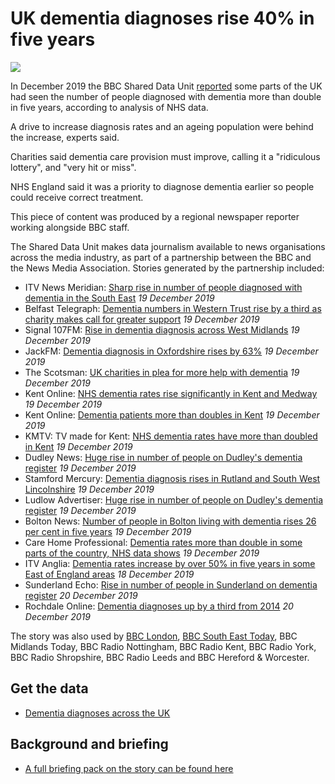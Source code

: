 # UK dementia diagnoses rise 40% in five years

![](https://ichef.bbci.co.uk/news/660/cpsprodpb/B70C/production/_110006864_c3464dba-23c6-4a67-b02c-f9d81408cebe.jpg)

In December 2019 the BBC Shared Data Unit [reported](https://www.bbc.co.uk/news/health-50394258) some parts of the UK had seen the number of people diagnosed with dementia more than double in five years, according to analysis of NHS data.

A drive to increase diagnosis rates and an ageing population were behind the increase, experts said.

Charities said dementia care provision must improve, calling it a "ridiculous lottery", and "very hit or miss".

NHS England said it was a priority to diagnose dementia earlier so people could receive correct treatment.

This piece of content was produced by a regional newspaper reporter working alongside BBC staff.

The Shared Data Unit makes data journalism available to news organisations across the media industry, as part of a partnership between the BBC and the News Media Association. Stories generated by the partnership included:

* ITV News Meridian: [Sharp rise in number of people diagnosed with dementia in the South East](https://www.itv.com/news/meridian/2019-12-19/sharp-rise-in-number-of-people-diagnosed-with-dementia-in-the-south-east/) *19 December 2019*
* Belfast Telegraph: [Dementia numbers in Western Trust rise by a third as charity makes call for greater support](https://www.belfasttelegraph.co.uk/news/northern-ireland/dementia-numbers-in-western-trust-rise-by-a-third-as-charity-makes-call-for-greater-support-38800845.html) *19 December 2019*
* Signal 107FM: [Rise in dementia diagnosis across West Midlands](https://www.signal107.co.uk/news/local/rise-in-dementia-diagnosis-across-west-midlands/) *19 December 2019*
* JackFM: [Dementia diagnosis in Oxfordshire rises by 63%](https://www.jackfm.co.uk/news/oxfordshire-news/dementia-diagnosis-in-oxfordshire-rises-by-63/) *19 December 2019*
* The Scotsman: [UK charities in plea for more help with dementia](https://www.scotsman.com/health/uk-charities-in-plea-for-more-help-with-dementia-1-5064516) *19 December 2019*
* Kent Online: [NHS dementia rates rise significantly in Kent and Medway](https://www.kentonline.co.uk/kent/news/dementia-rates-rocket-by-71-in-kent-218755/) *19 December 2019*
* Kent Online: [Dementia patients more than doubles in Kent](https://www.kentonline.co.uk/kent/news/dramatic-increase-of-dementia-patients-in-kent-218822/) *19 December 2019*
* KMTV: TV made for Kent: [NHS dementia rates have more than doubled in Kent](https://www.kentonline.co.uk/kmtv/video/nhs-dementia-rates-have-more-than-doubled-in-kent-29939/) *19 December 2019*
* Dudley News: [Huge rise in number of people on Dudley's dementia register](https://www.dudleynews.co.uk/news/blackcountry/18107599.huge-rise-number-people-dudleys-dementia-register/) *19 December 2019*
* Stamford Mercury: [Dementia diagnosis rises in Rutland and South West Lincolnshire](https://www.stamfordmercury.co.uk/news/dementia-diagnosis-rises-significantly-9094065/) *19 December 2019*
* Ludlow Advertiser: [Huge rise in number of people on Dudley's dementia register](https://www.ludlowadvertiser.co.uk/news/regional/18107597.huge-rise-number-people-dudleys-dementia-register/) *19 December 2019*
* Bolton News: [Number of people in Bolton living with dementia rises 26 per cent in five years](https://www.theboltonnews.co.uk/news/18110354.number-people-bolton-living-dementia-rises-26-per-cent-five-years/) *19 December 2019*
* Care Home Professional: [Dementia rates more than double in some parts of the country, NHS data shows](https://www.carehomeprofessional.com/dementia-rates-more-than-double-in-some-parts-of-the-country-nhs-data-shows/) *19 December 2019*
* ITV Anglia: [Dementia rates increase by over 50% in five years in some East of England areas](https://www.itv.com/news/anglia/2019-12-18/dementia-rates-increase-by-over-50-in-five-years-in-some-east-of-england-areas/) *18 December 2019*
* Sunderland Echo: [Rise in number of people in Sunderland on dementia register](https://www.sunderlandecho.com/health/rise-number-people-sunderland-dementia-register-1346636) *20 December 2019*
* Rochdale Online: [Dementia diagnoses up by a third from 2014](https://www.sunderlandecho.com/health/rise-number-people-sunderland-dementia-register-1346636) *20 December 2019*

The story was also used by [BBC London](https://drive.google.com/open?id=1D5vT0V3jcjsSB1SXnr4Me2lSOT_bgW28), [BBC South East Today](https://drive.google.com/open?id=1zsIcur0BCihstDRnmKCV7z20YmDYYSn4), BBC Midlands Today, BBC Radio Nottingham, BBC Radio Kent, BBC Radio York, BBC Radio Shropshire, BBC Radio Leeds and BBC Hereford & Worcester.

## Get the data 

* [Dementia diagnoses across the UK](https://docs.google.com/spreadsheets/d/1d7ytxfBlHucWl_gWrc2bpyCpxvWJpX95/edit#gid=1232435142)

## Background and briefing

* [A full briefing pack on the story can be found here](https://docs.google.com/document/d/1ui5Z_akHjN_S3jHaH92a2ZQ1dW8jGW8A2J626a426B4/edit)


